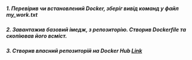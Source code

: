 ##### 1. Перевірив чи встановлений Docker, зберіг вивід команд у файл my_work.txt
##### 2. Завантажив базовий імедж, з репозиторію. Створив Dockerfile та скопіював його всміст.
##### 3. Створив власний репозиторій на Docker Hub [Link](https://cloud.docker.com/repository/registry-1.docker.io/tarasshynkler/firstrepos)